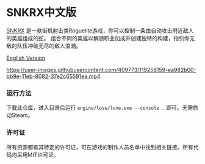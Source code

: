 # SNKRX中文版

[SNKRX](https://store.steampowered.com/app/915310/SNKRX/) 是一款街机射击类Roguelite游戏，你可以控制一条由自动攻击附近敌人的英雄组成的蛇。
组合不同的英雄以解锁职业加成并创建独特的构建，指引你无敌的队伍冲破无尽的敌人浪潮。

[English Version](README_EN.md)

https://user-images.githubusercontent.com/409773/119258159-ea982b00-bb9e-11eb-8082-37e2c65591ea.mp4

### 运行方法

下载此仓库，进入目录后运行 `engine/love/love.exe --console .` 即可。无需启动Steam。

### 许可证

所有资源都有其特定的许可证，可在游戏的制作人员名单中找到相关链接。所有代码均采用MIT许可证。
